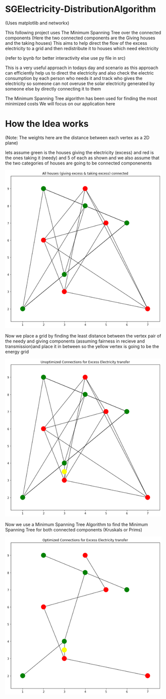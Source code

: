 # SGElectricity-DistributionAlgorithm
(Uses matplotlib and networkx)

This following project uses The Minimum Spanning Tree over the connected components
(Here the two connected components are the Giving houses and the taking houses)
This aims to help direct the flow of the excess electricity to a grid and then redistribute
it to houses which need electricity

(refer to ipynb for better interactivity else use py file in src)

This is a very useful approach in todays day and scenario
as this approach can efficiently help us to direct the electricity and 
also check the electric consumption by each person who needs it and track
who gives the electricity so someone can not overuse the solar electricity generated by someone else 
by directly connecting it to them

The Minimum Spanning Tree algorithm has been used for finding the most minimized costs
We will focus on our application here

# How the Idea works
(Note: The weights here are the distance between each vertex as a 2D plane)

lets assume green is the houses giving the electricity (excess) and red is the ones taking it (needy)
and 5 of each as shown
and we also assume that the two categories of houses are going to be connected componenents

![](Result/Image1.png)

Now we place a grid by finding the least distance between the vertex pair of the needy and giving components 
(assuming fairness in recieve and transmission)and place it in between so the yellow vertex is going to be the
energy grid

![](Result/Image2.png)

Now we use a Minimum Spanning Tree Algorithm to find the Minimum Spanning Tree for both connected components
(Kruskals or Prims)

![](Result/Image3.png)


